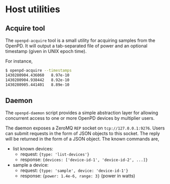 # Host utilities

## Acquire tool

The `openpd-acquire` tool is a small utility for acquiring samples from the OpenPD.
It will output a tab-separated file of power and an optional timestamp (given in
UNIX epoch time).

For instance,
```bash
$ openpd-acquire --timestamps
1430280904.436060	8.97e-10
1430280904.938442	8.92e-10
1430280905.441401	8.89e-10
```

## Daemon

The `openpd-daemon` script provides a simple abstraction layer for allowing
concurrent access to one or more OpenPD devices by multiplier users.

The daemon exposes a ZeroMQ `REP` socket on `tcp://127.0.0.1:9276`. Users can
submit requests in the form of JSON objects to this socket. The reply will be
returned in the form of a JSON object. The known commands are,

* list known devices:
    * request: `{type: 'list-devices'}`
    * response: `{devices: ['device-id-1', 'device-id-2', ...]}`
* sample a device:
    * request: `{type: 'sample', device: 'device-id-1'}`
    * response: `{power: 1.4e-6, range: 3}` (power in watts)
     
